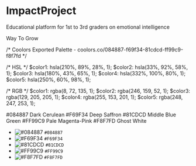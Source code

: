 # ImpactProject
Educational platform for 1st to 3rd graders on emotional intelligence

Way To Grow

/* Coolors Exported Palette - coolors.co/084887-f69f34-81cdcd-ff99c9-f8f7fd */

/* HSL */
$color1: hsla(210%, 89%, 28%, 1);
$color2: hsla(33%, 92%, 58%, 1);
$color3: hsla(180%, 43%, 65%, 1);
$color4: hsla(332%, 100%, 80%, 1);
$color5: hsla(250%, 60%, 98%, 1);

/* RGB */
$color1: rgba(8, 72, 135, 1);
$color2: rgba(246, 159, 52, 1);
$color3: rgba(129, 205, 205, 1);
$color4: rgba(255, 153, 201, 1);
$color5: rgba(248, 247, 253, 1);

#084887 Dark Cerulean
#F69F34 Deep Saffron
#81CDCD Middle Blue Green
#FF99C9 Pale Magenta-Pink
#F8F7FD Ghost White

- ![#084887](https://placehold.it/15/084887/000000?text=+) `#084887`
- ![#F69F34](https://placehold.it/15/F69F34/000000?text=+) `#F69F34`
- ![#81CDCD](https://placehold.it/15/81CDCD/000000?text=+) `#81CDCD`
- ![#FF99C9](https://placehold.it/15/FF99C9/000000?text=+) `#FF99C9`
- ![#F8F7FD](https://placehold.it/15/F8F7FD/000000?text=+) `#F8F7FD`
